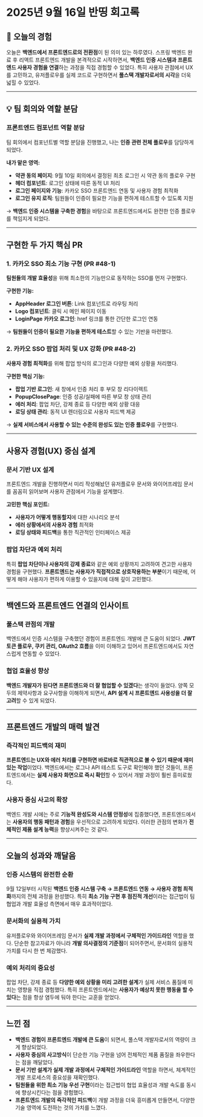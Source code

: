 # 2025년 9월 16일 반띵 회고록

## 📌 오늘의 경험

오늘은 **백엔드에서 프론트엔드로의 전환점**이 된 의미 있는 하루였다.
스프링 백엔드 완료 후 리액트 프론트엔드 개발을 본격적으로 시작하면서,
**백엔드 인증 시스템과 프론트엔드 사용자 경험을 연결**하는 과정을 직접 경험할 수 있었다.
특히 사용자 관점에서 UX를 고민하고, 유저플로우를 실제 코드로 구현하면서
**풀스택 개발자로서의 시각**을 더욱 넓힐 수 있었다.

---

## 💡 팀 회의와 역할 분담

### 프론트엔드 컴포넌트 역할 분담

팀 회의에서 컴포넌트별 역할 분담을 진행했고, 나는 **인증 관련 전체 플로우**를 담당하게 되었다.

**내가 맡은 영역:**
* **약관 동의 페이지**: 9월 10일 회의에서 결정된 최초 로그인 시 약관 동의 플로우 구현
* **헤더 컴포넌트**: 로그인 상태에 따른 동적 UI 처리
* **로그인 페이지와 기능**: 카카오 SSO 프론트엔드 연동 및 사용자 경험 최적화
* **로그인 유지 로직**: 팀원들이 인증이 필요한 기능을 편하게 테스트할 수 있도록 지원

→ **백엔드 인증 시스템을 구축한 경험**을 바탕으로 프론트엔드에서도 완전한 인증 플로우를 책임지게 되었다.

---

## 구현한 두 가지 핵심 PR

### 1. 카카오 SSO 최소 기능 구현 (PR #48-1)

**팀원들의 개발 효율성**을 위해 최소한의 기능만으로 동작하는 SSO를 먼저 구현했다.

**구현한 기능:**
* **AppHeader 로그인 버튼**: Link 컴포넌트로 라우팅 처리
* **Logo 컴포넌트**: 클릭 시 메인 페이지 이동
* **LoginPage 카카오 로그인**: href 링크를 통한 간단한 로그인 연동

→ **팀원들이 인증이 필요한 기능을 편하게 테스트**할 수 있는 기반을 마련했다.

### 2. 카카오 SSO 팝업 처리 및 UX 강화 (PR #48-2)

**사용자 경험 최적화**를 위해 팝업 방식의 로그인과 다양한 예외 상황을 처리했다.

**구현한 핵심 기능:**
* **팝업 기반 로그인**: 새 창에서 인증 처리 후 부모 창 리다이렉트
* **PopupClosePage**: 인증 성공/실패에 따른 부모 창 상태 관리
* **에러 처리**: 팝업 차단, 강제 종료 등 다양한 예외 상황 대응
* **로딩 상태 관리**: 동적 UI 렌더링으로 사용자 피드백 제공

→ **실제 서비스에서 사용할 수 있는 수준의 완성도 있는 인증 플로우**를 구현했다.

---

## 사용자 경험(UX) 중심 설계

### 문서 기반 UX 설계

프론트엔드 개발을 진행하면서 미리 작성해놨던 유저플로우 문서와 
와이어프레임 문서를 꼼꼼히 읽어보며 사용자 관점에서 기능을 설계했다.

**고민한 핵심 포인트:**
* **사용자가 어떻게 행동할지**에 대한 시나리오 분석
* **에러 상황에서의 사용자 경험** 최적화
* **로딩 상태와 피드백**을 통한 직관적인 인터페이스 제공

### 팝업 차단과 예외 처리

특히 **팝업 차단이나 사용자의 강제 종료**와 같은 예외 상황까지 고려하여 견고한 사용자 경험을 구현했다.
**프론트엔드는 사용자가 직접적으로 상호작용하는 부분**이기 때문에, 
어떻게 해야 사용자가 편하게 이용할 수 있을지에 대해 깊이 고민했다.

---

## 백엔드와 프론트엔드 연결의 인사이트

### 풀스택 관점의 개발

백엔드에서 인증 시스템을 구축했던 경험이 프론트엔드 개발에 큰 도움이 되었다.
**JWT 토큰 플로우, 쿠키 관리, OAuth2 흐름**을 이미 이해하고 있어서 
프론트엔드에서도 자연스럽게 연동할 수 있었다.

### 협업 효율성 향상

**백엔드 개발자가 된다면 프론트엔드와 더 잘 협업할 수 있겠다**는 생각이 들었다.
양쪽 모두의 제약사항과 요구사항을 이해하게 되면서, 
**API 설계 시 프론트엔드 사용성을 더 잘 고려**할 수 있게 되었다.

---

## 프론트엔드 개발의 매력 발견

### 즉각적인 피드백의 재미

**프론트엔드는 UX와 에러 처리를 구현하면 바로바로 
직관적으로 볼 수 있기 때문에 재미있는 작업**이었다.
백엔드에서는 로그나 API 테스트 도구로 확인해야 했던 것들이, 
프론트엔드에서는 **실제 사용자 화면으로 즉시 확인**할 수 있어서 개발 과정이 훨씬 흥미로웠다.

### 사용자 중심 사고의 확장

백엔드 개발 시에는 주로 **기능적 완성도와 시스템 안정성**에 집중했다면, 
프론트엔드에서는 **사용자의 행동 패턴과 경험**을 우선적으로 고려하게 되었다.
이러한 관점의 변화가 **전체적인 제품 설계 능력**을 향상시켜주는 것 같다.

---

## 오늘의 성과와 깨달음

### 인증 시스템의 완전한 순환

9월 12일부터 시작된 **백엔드 인증 시스템 구축 → 프론트엔드 연동 → 사용자 경험 최적화**까지의 전체 과정을 완성했다.
특히 **최소 기능 구현 후 점진적 개선**이라는 접근법이 팀 협업과 개발 효율성 측면에서 매우 효과적이었다.

### 문서화의 실용적 가치

유저플로우와 와이어프레임 문서가 **실제 개발 과정에서 구체적인 가이드라인** 역할을 했다.
단순한 참고자료가 아니라 **개발 의사결정의 기준점**이 되어주면서, 문서화의 실용적 가치를 다시 한 번 체감했다.

### 예외 처리의 중요성

팝업 차단, 강제 종료 등 **다양한 예외 상황을 미리 고려한 설계**가 실제 서비스 품질에 미치는 영향을 직접 경험했다.
특히 프론트엔드에서는 **사용자가 예상치 못한 행동을 할 수 있다**는 점을 항상 염두에 둬야 한다는 교훈을 얻었다.

---

## 느낀 점

* **백엔드 경험이 프론트엔드 개발에 큰 도움**이 되면서, 풀스택 개발자로서의 역량이 크게 향상되었다.
* **사용자 중심의 사고방식**이 단순한 기능 구현을 넘어 전체적인 제품 품질을 좌우한다는 점을 깨달았다.
* **문서 기반 설계가 실제 개발 과정에서 구체적인 가이드라인** 역할을 하면서, 체계적인 개발 프로세스의 중요성을 재확인했다.
* **팀원들을 위한 최소 기능 우선 구현**이라는 접근법이 협업 효율성과 개발 속도를 동시에 향상시킨다는 점을 경험했다.
* **프론트엔드 개발의 즉각적인 피드백**이 개발 과정을 더욱 흥미롭게 만들면서, 다양한 기술 영역에 도전하는 것의 가치를 느꼈다.
